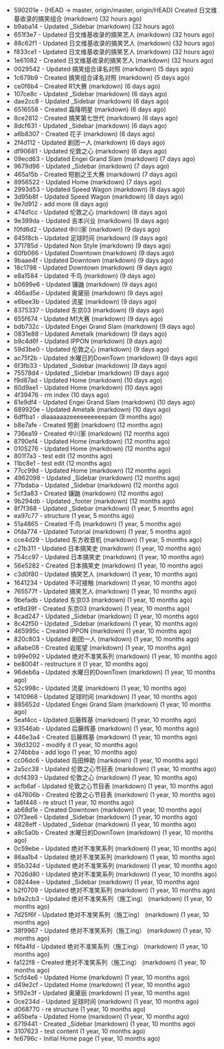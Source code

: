 * 590201e - (HEAD -> master, origin/master, origin/HEAD) Created 日文维基收录的搞笑组合 (markdown) (32 hours ago) <TC>
* b9aba14 - Updated _Sidebar (markdown) (32 hours ago) <TC>
* 651f3e7 - Updated 日文维基收录的搞笑艺人 (markdown) (32 hours ago) <TC>
* 88c62f1 - Updated 日文维基收录的搞笑艺人 (markdown) (32 hours ago) <TC>
* f833ce1 - Updated 日文维基收录的搞笑艺人 (markdown) (32 hours ago) <TC>
* 1e61082 - Created 日文维基收录的搞笑艺人 (markdown) (32 hours ago) <TC>
* 0029542 - Updated 搞笑组合译名对照 (markdown) (5 days ago) <TC>
* 1c679b9 - Created 搞笑组合译名对照 (markdown) (5 days ago) <TC>
* ce0f6b4 - Created R1大赛 (markdown) (6 days ago) <TC>
* 107ce8c - Updated _Sidebar (markdown) (6 days ago) <TC>
* dae2cc8 - Updated _Sidebar (markdown) (6 days ago) <TC>
* 6516558 - Created 霜降明星 (markdown) (6 days ago) <TC>
* 8ce2812 - Created 搞笑第七世代 (markdown) (6 days ago) <TC>
* 8dcf631 - Updated _Sidebar (markdown) (6 days ago) <TC>
* a6b8307 - Created 花子 (markdown) (6 days ago) <TC>
* 2f4d112 - Updated 剧团一人 (markdown) (6 days ago) <TC>
* df90681 - Updated 伦敦之心 (markdown) (6 days ago) <TC>
* 09ecd63 - Updated Engei Grand Slam (markdown) (7 days ago) <TC>
* 9679d96 - Updated _Sidebar (markdown) (7 days ago) <TC>
* 465a15b - Created 短剧之王大赛 (markdown) (7 days ago) <TC>
* 8956522 - Updated Home (markdown) (7 days ago) <TC>
* 2993d53 - Updated Speed Wagon (markdown) (8 days ago) <TC>
* 3d95b8f - Updated Speed Wagon (markdown) (8 days ago) <TC>
* 9e7d912 - add more (8 days ago) <tcgriffith>
* 474d1cc - Updated 伦敦之心 (markdown) (8 days ago) <TC>
* 9e399da - Updated 吉本兴业 (markdown) (9 days ago) <TC>
* f0fd6d2 - Updated 中川家 (markdown) (9 days ago) <TC>
* 645f8cb - Updated 足球时间 (markdown) (9 days ago) <TC>
* 371785d - Updated Non Style (markdown) (9 days ago) <TC>
* 60fb066 - Updated Downtown (markdown) (9 days ago) <TC>
* 9baae4f - Updated Downtown (markdown) (9 days ago) <TC>
* 18c1798 - Updated Downtown (markdown) (9 days ago) <TC>
* e8a1584 - Updated 千鸟 (markdown) (9 days ago) <TC>
* b0699e6 - Updated 镰鼬 (markdown) (9 days ago) <TC>
* 466ad5e - Updated 奥黛丽 (markdown) (9 days ago) <TC>
* e6bee3b - Updated 流星 (markdown) (9 days ago) <TC>
* 8375337 - Updated 东京03 (markdown) (9 days ago) <TC>
* 655f674 - Updated M1大赛 (markdown) (9 days ago) <TC>
* bdb732c - Updated Engei Grand Slam (markdown) (9 days ago) <TC>
* 0831e88 - Updated Ametalk (markdown) (9 days ago) <TC>
* b9c4d6f - Updated IPPON (markdown) (9 days ago) <TC>
* 59d3be0 - Updated 伦敦之心 (markdown) (9 days ago) <TC>
* ac75f2b - Updated 水曜日的DownTown (markdown) (9 days ago) <TC>
* 6f3fb33 - Updated _Sidebar (markdown) (9 days ago) <TC>
* 75578d4 - Updated _Sidebar (markdown) (9 days ago) <TC>
* f9d87ad - Updated Home (markdown) (10 days ago) <TC>
* 60d9ae1 - Updated Home (markdown) (10 days ago) <TC>
* 4f39476 - rm index (10 days ago) <tcgriffith>
* 61e9df4 - Updated Engei Grand Slam (markdown) (10 days ago) <TC>
* 689920e - Updated Ametalk (markdown) (10 days ago) <TC>
* 6dffba1 - diaaaaaazeeeeeeeeeepam (9 months ago) <tcgriffith>
* b8e7afe - Created 短剧 (markdown) (12 months ago) <TC>
* 736ea19 - Created 中川家 (markdown) (12 months ago) <TC>
* 8790ef4 - Updated Home (markdown) (12 months ago) <TC>
* 0105276 - Updated Home (markdown) (12 months ago) <TC>
* 801f7a3 - test edit (12 months ago) <TC>
* 11bc8e1 - test edit (12 months ago) <TC>
* 77cc99d - Updated Home (markdown) (12 months ago) <TC>
* 4962098 - Updated _Sidebar (markdown) (12 months ago) <TC>
* 77bdaba - Updated _Sidebar (markdown) (12 months ago) <TC>
* 5cf3a83 - Created 镰鼬 (markdown) (12 months ago) <TC>
* 9b294db - Updated _footer (markdown) (12 months ago) <TC>
* 8f7f368 - Updated _Sidebar (markdown) (1 year, 5 months ago) <TC>
* ea97c77 - structure (1 year, 5 months ago) <tcgriffith>
* 51a4865 - Created 千鸟 (markdown) (1 year, 5 months ago) <TC>
* 0fda774 - Updated Tutorial (markdown) (1 year, 5 months ago) <TC>
* cce4d29 - Updated 东方收音机 (markdown) (1 year, 5 months ago) <TC>
* c21b311 - Updated 日本搞笑史 (markdown) (1 year, 10 months ago) <TC>
* 754cc97 - Updated 日本搞笑史 (markdown) (1 year, 10 months ago) <TC>
* 56e5282 - Created 日本搞笑史 (markdown) (1 year, 10 months ago) <TC>
* c3d0f80 - Updated 搞笑艺人 (markdown) (1 year, 10 months ago) <TC>
* 1641234 - Updated 不可接触 (markdown) (1 year, 10 months ago) <crossrx>
* 765577f - Updated 搞笑艺人 (markdown) (1 year, 10 months ago) <TC>
* 9befadb - Updated 东京03 (markdown) (1 year, 10 months ago) <TC>
* ef8d39f - Created 东京03 (markdown) (1 year, 10 months ago) <TC>
* 8cad247 - Updated _Sidebar (markdown) (1 year, 10 months ago) <TC>
* 8c42f50 - Updated _Sidebar (markdown) (1 year, 10 months ago) <TC>
* 465995c - Created IPPON (markdown) (1 year, 10 months ago) <TC>
* 820c803 - Updated 剧团一人 (markdown) (1 year, 10 months ago) <TC>
* a8abe08 - Created 岩尾望 (markdown) (1 year, 10 months ago) <TC>
* b99e092 - Updated 绝对不准笑系列 (markdown) (1 year, 10 months ago) <Humi2314>
* be8004f - restructure it (1 year, 10 months ago) <tcgriffith>
* 96deb6a - Updated 水曜日的DownTown (markdown) (1 year, 10 months ago) <Humi2314>
* 52c998c - Updated 流星 (markdown) (1 year, 10 months ago) <tohrusnbs>
* 1410968 - Updated 足球时间 (markdown) (1 year, 10 months ago) <TC>
* 885652d - Updated Engei Grand Slam (markdown) (1 year, 10 months ago) <TC>
* 5eaf4cc - Updated 后藤辉基 (markdown) (1 year, 10 months ago) <TC>
* 93546ab - Updated 后藤辉基 (markdown) (1 year, 10 months ago) <TC>
* 446e3a4 - Created 后藤辉基 (markdown) (1 year, 10 months ago) <TC>
* 39d3202 - modify it (1 year, 10 months ago) <tcgriffith>
* 274bbba - add logo (1 year, 10 months ago) <tcgriffith>
* cc06dc6 - Updated 岛田绅助 (markdown) (1 year, 10 months ago) <TC>
* 2a5cc38 - Updated 伦敦之心节目表 (markdown) (1 year, 10 months ago) <TC>
* dcf4393 - Updated 伦敦之心 (markdown) (1 year, 10 months ago) <TC>
* acfb6af - Updated 伦敦之心节目表 (markdown) (1 year, 10 months ago) <TC>
* d47606b - Created 伦敦之心节目表 (markdown) (1 year, 10 months ago) <TC>
* 1a6f448 - re struct (1 year, 10 months ago) <tcgriffith>
* ab68d1e - Created Downtown (markdown) (1 year, 10 months ago) <TC>
* 07f3ee6 - Updated _Sidebar (markdown) (1 year, 10 months ago) <TC>
* 4828eff - Updated _Sidebar (markdown) (1 year, 10 months ago) <Humi2314>
* a8c5a0b - Created 水曜日的DownTown (markdown) (1 year, 10 months ago) <Humi2314>
* 0c59ebe - Updated 绝对不准笑系列 (markdown) (1 year, 10 months ago) <Humi2314>
* 86aa1b4 - Updated 绝对不准笑系列 (markdown) (1 year, 10 months ago) <Humi2314>
* 85b324d - Updated 绝对不准笑系列 (markdown) (1 year, 10 months ago) <Humi2314>
* 7026d80 - Updated 绝对不准笑系列 (markdown) (1 year, 10 months ago) <Humi2314>
* 08244ee - Updated _Sidebar (markdown) (1 year, 10 months ago) <Humi2314>
* b2f0709 - Updated 绝对不准笑系列 (markdown) (1 year, 10 months ago) <Humi2314>
* b9a2cb3 - Updated 绝对不准笑系列（施工ing） (markdown) (1 year, 10 months ago) <Humi2314>
* 7d25f6f - Updated 绝对不准笑系列（施工ing） (markdown) (1 year, 10 months ago) <Humi2314>
* 38f9967 - Updated 绝对不准笑系列（施工ing） (markdown) (1 year, 10 months ago) <Humi2314>
* f6fa4fd - Updated 绝对不准笑系列（施工ing） (markdown) (1 year, 10 months ago) <Humi2314>
* fa122f8 - Created 绝对不准笑系列（施工ing） (markdown) (1 year, 10 months ago) <Humi2314>
* 5cfd4e6 - Updated Home (markdown) (1 year, 10 months ago) <TC>
* d49e2cf - Updated Home (markdown) (1 year, 10 months ago) <TC>
* 5f92e3f - Updated 奥黛丽 (markdown) (1 year, 10 months ago) <TC>
* 0ce234d - Updated 足球时间 (markdown) (1 year, 10 months ago) <TC>
* d068770 - re structure (1 year, 10 months ago) <tcgriffith>
* a65befa - Updated Home (markdown) (1 year, 10 months ago) <TC>
* 6719441 - Created _Sidebar (markdown) (1 year, 10 months ago) <TC>
* 3107623 - test content (1 year, 10 months ago) <tcgriffith>
* fe6796c - Initial Home page (1 year, 10 months ago) <TC>